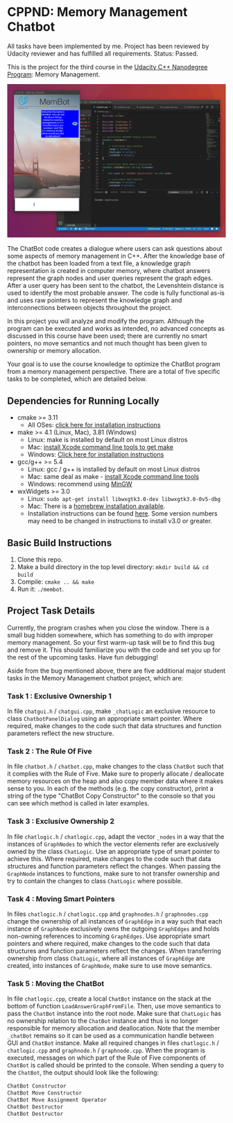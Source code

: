 # CPPND: Memory Management Chatbot

All tasks have been implemented by me. Project has been reviewed by Udacity reviewer and has fulfilled all requirements. Status: Passed.

This is the project for the third course in the [Udacity C++ Nanodegree Program](https://www.udacity.com/course/c-plus-plus-nanodegree--nd213): Memory Management.

<img src="images/chatbot_demo.gif"/>

The ChatBot code creates a dialogue where users can ask questions about some aspects of memory management in C++. After the knowledge base of the chatbot has been loaded from a text file, a knowledge graph representation is created in computer memory, where chatbot answers represent the graph nodes and user queries represent the graph edges. After a user query has been sent to the chatbot, the Levenshtein distance is used to identify the most probable answer. The code is fully functional as-is and uses raw pointers to represent the knowledge graph and interconnections between objects throughout the project.

In this project you will analyze and modify the program. Although the program can be executed and works as intended, no advanced concepts as discussed in this course have been used; there are currently no smart pointers, no move semantics and not much thought has been given to ownership or memory allocation.

Your goal is to use the course knowledge to optimize the ChatBot program from a memory management perspective. There are a total of five specific tasks to be completed, which are detailed below.

## Dependencies for Running Locally
* cmake >= 3.11
  * All OSes: [click here for installation instructions](https://cmake.org/install/)
* make >= 4.1 (Linux, Mac), 3.81 (Windows)
  * Linux: make is installed by default on most Linux distros
  * Mac: [install Xcode command line tools to get make](https://developer.apple.com/xcode/features/)
  * Windows: [Click here for installation instructions](http://gnuwin32.sourceforge.net/packages/make.htm)
* gcc/g++ >= 5.4
  * Linux: gcc / g++ is installed by default on most Linux distros
  * Mac: same deal as make - [install Xcode command line tools](https://developer.apple.com/xcode/features/)
  * Windows: recommend using [MinGW](http://www.mingw.org/)
* wxWidgets >= 3.0
  * Linux: `sudo apt-get install libwxgtk3.0-dev libwxgtk3.0-0v5-dbg`
  * Mac: There is a [homebrew installation available](https://formulae.brew.sh/formula/wxmac).
  * Installation instructions can be found [here](https://wiki.wxwidgets.org/Install). Some version numbers may need to be changed in instructions to install v3.0 or greater.

## Basic Build Instructions

1. Clone this repo.
2. Make a build directory in the top level directory: `mkdir build && cd build`
3. Compile: `cmake .. && make`
4. Run it: `./membot`.

## Project Task Details

Currently, the program crashes when you close the window. There is a small bug hidden somewhere, which has something to do with improper memory management. So your first warm-up task will be to find this bug and remove it. This should familiarize you with the code and set you up for the rest of the upcoming tasks. Have fun debugging!

Aside from the bug mentioned above, there are five additional major student tasks in the Memory Management chatbot project, which are:

### Task 1 : Exclusive Ownership 1
In file `chatgui.h` / `chatgui.cpp`, make `_chatLogic` an exclusive resource to class `ChatbotPanelDialog` using an appropriate smart pointer. Where required, make changes to the code such that data structures and function parameters reflect the new structure. 

### Task 2 : The Rule Of Five
In file `chatbot.h` / `chatbot.cpp`, make changes to the class `ChatBot` such that it complies with the Rule of Five. Make sure to properly allocate / deallocate memory resources on the heap and also copy member data where it makes sense to you.  In each of the methods (e.g. the copy constructor), print a string of the type "ChatBot Copy Constructor" to the console so that you can see which method is called in later examples. 

### Task 3 : Exclusive Ownership 2
In file `chatlogic.h` / `chatlogic.cpp`, adapt the vector `_nodes` in a way that the instances of `GraphNodes` to which the vector elements refer are exclusively owned by the class `ChatLogic`. Use an appropriate type of smart pointer to achieve this. Where required, make changes to the code such that data structures and function parameters reflect the changes. When passing the `GraphNode` instances to functions, make sure to not transfer ownership and try to contain the changes to class `ChatLogic` where possible. 

### Task 4 : Moving Smart Pointers

In files `chatlogic.h` / `chatlogic.cpp` and `graphnodes.h` / `graphnodes.cpp` change the ownership of all instances of `GraphEdge` in a way such that each instance of `GraphNode` exclusively owns the outgoing `GraphEdges` and holds non-owning references to incoming `GraphEdges`. Use appropriate smart pointers and where required, make changes to the code such that data structures and function parameters reflect the changes. When transferring ownership from class `ChatLogic`, where all instances of `GraphEdge` are created, into instances of `GraphNode`, make sure to use move semantics. 

### Task 5 : Moving the ChatBot

In file `chatlogic.cpp`, create a local `ChatBot` instance on the stack at the bottom of function `LoadAnswerGraphFromFile`. Then, use move semantics to pass the `ChatBot` instance into the root node. Make sure that `ChatLogic` has no ownership relation to the `ChatBot` instance and thus is no longer responsible for memory allocation and deallocation. Note that the member `_chatBot` remains so it can be used as a communication handle between GUI and `ChatBot` instance. Make all required changes in files `chatlogic.h` / `chatlogic.cpp` and `graphnode.h` / `graphnode.cpp`. When the program is executed, messages on which part of the Rule of Five components of `ChatBot` is called should be printed to the console. When sending a query to the `ChatBot`, the output should look like the following: 

```
ChatBot Constructor
ChatBot Move Constructor
ChatBot Move Assignment Operator
ChatBot Destructor
ChatBot Destructor 
```
